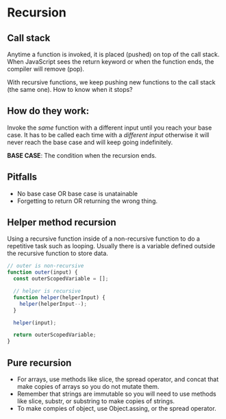 # Recursion

## Call stack

Anytime a function is invoked, it is placed (pushed) on top of the call stack.
When JavaScript sees the return keyword or when the function ends, the compiler will remove (pop).

With recursive functions, we keep pushing new functions to the call stack (the same one). How to know when it stops?

## How do they work:

Invoke the _same_ function with a different input until you reach your base case. It has to be called each time with a _different input_ otherwise it will never reach the base case and will keep going indefinitely.

**BASE CASE**: The condition when the recursion ends.

## Pitfalls

- No base case OR base case is unatainable
- Forgetting to return OR returning the wrong thing.

## Helper method recursion

Using a recursive function inside of a non-recursive function to do a repetitive task such as looping. Usually there is a variable defined outside the recursive function to store data.

```js
// outer is non-recursive
function outer(input) {
  const outerScopedVariable = [];

  // helper is recursive
  function helper(helperInput) {
    helper(helperInput--);
  }

  helper(input);

  return outerScopedVariable;
}
```

## Pure recursion

- For arrays, use methods like slice, the spread operator, and concat that make copies of arrays so you do not mutate them.
- Remember that strings are immutable so you will need to use methods like slice, substr, or substring to make copies of strings.
- To make compies of object, use Object.assing, or the spread operator.